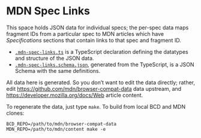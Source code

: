 # MDN Spec Links

This space holds JSON data for individual specs; the per-spec data maps fragment IDs from a particular spec to MDN articles which have *Specifications* sections that contain links to that spec and fragment ID.

- [`.mdn-spec-links.ts`][1] is a TypeScript declaration defining the datatypes and structure of the JSON data.<br>
- [`.mdn-spec-links.schema.json`][2], generated from the TypeScript, is a JSON Schema with the same definitions.

All data here is generated. So you don’t want to edit the data directly; rather, edit https://github.com/mdn/browser-compat-data data upstream, and https://developer.mozilla.org/docs/Web article content.

To regenerate the data, just type `make`. To build from local BCD and MDN clones:

```
BCD_REPO=/path/to/mdn/browser-compat-data MDN_REPO=/path/to/mdn/content make -e
```

[1]: https://github.com/w3c/mdn-spec-links/blob/HEAD/.mdn-spec-links.ts
[2]: https://github.com/w3c/mdn-spec-links/blob/HEAD/.mdn-spec-links.schema.json
